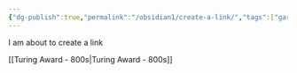 ```yaml
---
{"dg-publish":true,"permalink":"/obsidian1/create-a-link/","tags":["gardenEntry"]}
---
```


I am about to create a link

[[Turing Award - 800s\|Turing Award - 800s]]
